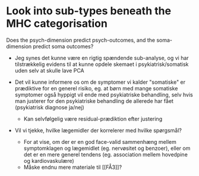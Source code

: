 # Look into sub-types beneath the MHC categorisation
Does the psych-dimension predict psych-outcomes, and the soma-dimension predict soma outcomes?

* Jeg synes det kunne være en rigtig spændende sub-analyse, og vi har tilstrækkelig evidens til at kunne opdele skemaet i psykiatrisk/somatisk uden selv at skulle lave PCA
* Det vil kunne informere os om de symptomer vi kalder "somatiske" er prædiktive for en generel risiko, eg. at børn med mange somatiske symptomer også hyppigt vil ende med psykiatriske behandling, selv hvis man justerer for den psykiatriske behandling de allerede har fået (psykiatrisk diagnose ja/nej)
	* Kan selvfølgelig være residual-prædiktion efter justering

* Vil vi tjekke, hvilke lægemidler der korrelerer med hvilke spørgsmål?
	* For at vise, om der er en god face-valid sammenhæng mellem symptomklagen og lægemidlet (eg. nervøsitet og benzoer), eller om det er en mere generel tendens (eg. association mellem hovedpine og kardiovaskulære)
	* Måske endnu mere materiale til [[FÅ3]]?

<!-- #service/research-idea #service -->

<!-- {BearID:6EBD3BAB-7CDE-44E8-8F0C-A50A368C00D2-15756-0000130BD10A8E68} -->
